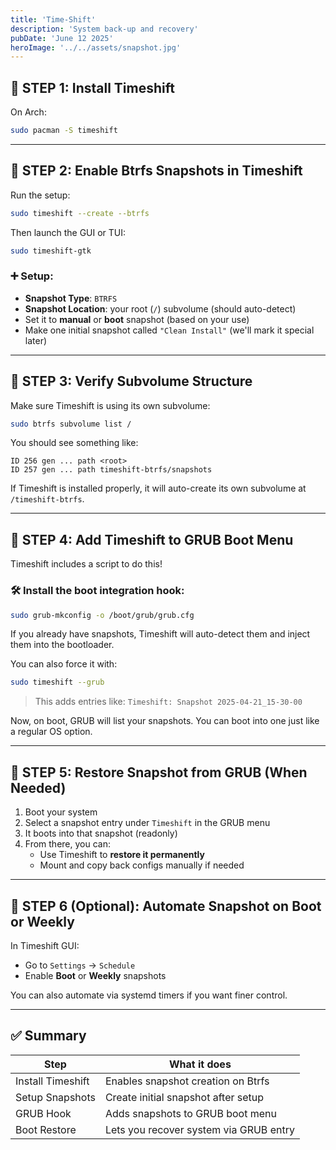 ```yaml
---
title: 'Time-Shift'
description: 'System back-up and recovery'
pubDate: 'June 12 2025'
heroImage: '../../assets/snapshot.jpg'
---
```


## 🧩 STEP 1: Install Timeshift

On Arch:

```bash
sudo pacman -S timeshift
```

---

## 🧩 STEP 2: Enable Btrfs Snapshots in Timeshift

Run the setup:

```bash
sudo timeshift --create --btrfs
```

Then launch the GUI or TUI:

```bash
sudo timeshift-gtk
```

### ➕ Setup:
- **Snapshot Type**: `BTRFS`
- **Snapshot Location**: your root (`/`) subvolume (should auto-detect)
- Set it to **manual** or **boot** snapshot (based on your use)
- Make one initial snapshot called `"Clean Install"` (we'll mark it special later)

---

## 🧩 STEP 3: Verify Subvolume Structure

Make sure Timeshift is using its own subvolume:

```bash
sudo btrfs subvolume list /
```

You should see something like:

```
ID 256 gen ... path <root>
ID 257 gen ... path timeshift-btrfs/snapshots
```

If Timeshift is installed properly, it will auto-create its own subvolume at `/timeshift-btrfs`.

---

## 🧩 STEP 4: Add Timeshift to GRUB Boot Menu

Timeshift includes a script to do this!

### 🛠️ Install the boot integration hook:
```bash
sudo grub-mkconfig -o /boot/grub/grub.cfg
```

If you already have snapshots, Timeshift will auto-detect them and inject them into the bootloader.

You can also force it with:
```bash
sudo timeshift --grub
```

> This adds entries like:
> `Timeshift: Snapshot 2025-04-21_15-30-00`

Now, on boot, GRUB will list your snapshots. You can boot into one just like a regular OS option.

---

## 🧩 STEP 5: Restore Snapshot from GRUB (When Needed)

1. Boot your system
2. Select a snapshot entry under `Timeshift` in the GRUB menu
3. It boots into that snapshot (readonly)
4. From there, you can:
   - Use Timeshift to **restore it permanently**
   - Mount and copy back configs manually if needed

---

## 🧩 STEP 6 (Optional): Automate Snapshot on Boot or Weekly

In Timeshift GUI:
- Go to `Settings` → `Schedule`
- Enable **Boot** or **Weekly** snapshots

You can also automate via systemd timers if you want finer control.

---

## ✅ Summary

| Step              | What it does                           |
| ----------------- | -------------------------------------- |
| Install Timeshift | Enables snapshot creation on Btrfs     |
| Setup Snapshots   | Create initial snapshot after setup    |
| GRUB Hook         | Adds snapshots to GRUB boot menu       |
| Boot Restore      | Lets you recover system via GRUB entry |

